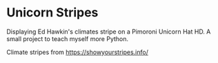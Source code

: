 # Unicorn Stripes
 Displaying Ed Hawkin's climates stripe on a Pimoroni Unicorn Hat HD. A small project to teach myself more Python.
 
 Climate stripes from https://showyourstripes.info/
